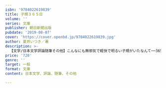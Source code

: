 ```yaml
---
isbn: '9784022619839'
title: 子規３６５日
volume: ''
series: 文庫
publisher: 朝日新聞出版
pubdate: '2019-08-07'
cover: 'https://cover.openbd.jp/9784022619839.jpg'
author: 夏井いつき／著
description: >-
  【文学/日本文学評論随筆その他】こんなにも無邪気で軽快で明るい子規がいたなんて──365日を俳人・正岡子規の365句で、まるごと味わおう！　愛媛在住、MBS「プレバト！！」俳句コーナー講師で大人気の著者が、34歳志半ばで逝った子規の世界をていねいに読み解く快著。
price: '720'
genre: ''
target: 一般
format: 文庫
content: 日本文学、評論、随筆、その他

---
```

